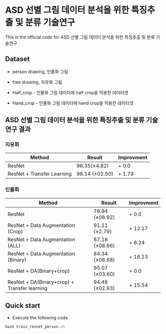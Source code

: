 
# ASD 선별 그림 데이터 분석을 위한 특징추출 및 분류 기술연구 

This is the official code for ASD 선별 그림 데이터 분석을 위한 특징추출 및 분류 기술연구 

## Dataset
- person drawing, 인물화 그림
- free drawing, 자유화 그림

- Half_crop - 인물화 그림 데이터에 half crop을 적용한 데이터셋
- Hand_crop - 인물화 그림 데이터에 hand crop을 적용한 데이터셋

## ASD 선별 그림 데이터 분석을 위한 특징추출 및 분류 기술연구 결과 

### 지유화
| Method       |       Result     |  Improvment     |
|-------------|------------|--------|
| ResNet |     96.35(±4.82)      |  + 0.0  |
| ResNet + Transfer Learning |    98.14 (±02.50)      |  + 1.79  |

### 인물화
| Method       |       Result     |  Improvment     |
|-------------|------------|--------|
| ResNet |     78.94 (±08.92)      |  + 0.0  |
| ResNet + Data Augmentation (Crop) |     91.11 (±2.79)      |  + 12.17  |
| ResNet + Data Augmentation (ALL) |     87.18 (±08.66)      |  + 8.24  |
| ResNet + Data Augmentation (Binary) |     84.34 (±08.68)      |  + 16.13  |
| ResNet + DA(Binary+crop) |     95.07 (±03.60)     |  + 0.0  |
| ResNet + DA(Binary+crop) + Transfer learning |     94.48 (±02.93)      |  + 15.54  |


## Quick start
- Execute the following code
```ruby
bash train_resnet_person.sh
```
